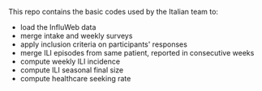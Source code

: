 This repo contains the basic codes used by the Italian team to:
- load the InfluWeb data
- merge intake and weekly surveys
- apply inclusion criteria on participants' responses
- merge ILI episodes from same patient, reported in consecutive weeks
- compute weekly ILI incidence
- compute ILI seasonal final size
- compute healthcare seeking rate
